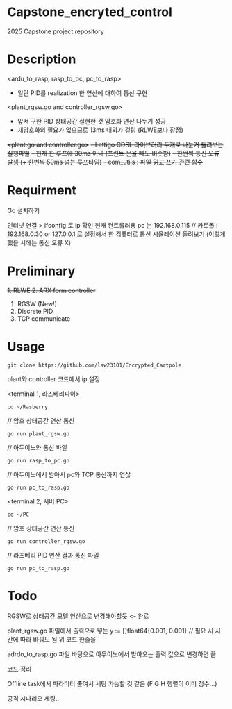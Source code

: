 Capstone_encryted_control
=============
2025 Capstone project repository

Description
====
<ardu_to_rasp, rasp_to_pc, pc_to_rasp>
- 일단 PID를 realization 한 연산에 대하여 통신 구현

<plant_rgsw.go and controller_rgsw.go>
- 앞서 구한 PID 상태공간 실현한 것 암호화 연산 나누기 성공
- 재암호화의 필요가 없으므로 13ms 내외가 걸림 (RLWE보다 장점)


~~<plant.go and controller.go>~~
~~- Lattigo CDSL 라이브러리 두개로 나눈거 돌려보는 실행파일~~
~~- 현재 한 루프에 30ms 이내 (프린트 문을 빼도 비슷함)~~
~~- 한번씩 통신 오류 발생 (+ 한번씩 50ms 넘는 루프타임)~~
~~- com_utils : 파일 읽고 쓰기 관련 함수~~



Requirment
=============
Go 설치하기

인터넷 연결 > ifconfig 로 ip 확인 
현재 컨트롤러용 pc 는 192.168.0.115 // 카트폴 : 192.168.0.30
or
127.0.0.1 로 설정해서 한 컴퓨터로 통신 시뮬레이션 돌려보기
(이렇게 했을 시에는 통신 오류 X)

Preliminary
===
~~1. RLWE
2. ARX form controller~~
1. RGSW (New!)
2. Discrete PID
3. TCP communicate


Usage
=============



```
git clone https://github.com/lsw23101/Encrypted_Cartpole
```





plant와 controller 코드에서 ip 설정

<terminal 1, 라즈베리파이>
```
cd ~/Rasberry
```

// 암호 상태공간 연산 통신
```
go run plant_rgsw.go 
```
// 아두이노와 통신 파일
```
go run rasp_to_pc.go 
```
// 아두이노에서 받아서 pc와 TCP 통신까지 연삲
```
go run pc_to_rasp.go 
```

<terminal 2, 서버 PC>
```
cd ~/PC
```

// 암호 상태공간 연산 통신
```
go run controller_rgsw.go
```
// 라즈베리 PID 연산 결과 통신 파일
```
go run pc_to_rasp.go 
```

Todo
====
RGSW로 상태공간 모델 연산으로 변경해야할듯 <- 완료

plant_rgsw.go 파일에서 출력으로 넣는 
y := []float64{0.001, 0.001} // 필요 시 시간에 따라 바꿔도 됨
위 코드 한줄을

adrdo_to_rasp.go 파일 바탕으로
아두이노에서 받아오는 출력 값으로 변경하면 끝

코드 정리

Offline task에서 파라미터 줄여서 세팅 가능할 것 같음 (F G H 행렬이 이미 정수...)

공격 시나리오 세팅..



